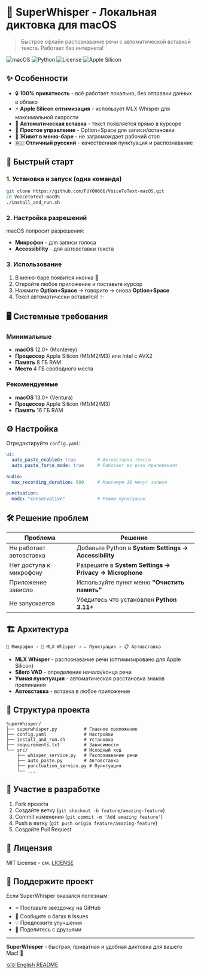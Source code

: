 # 🎤 SuperWhisper - Локальная диктовка для macOS

> Быстрое офлайн распознавание речи с автоматической вставкой текста. Работает без интернета!

![macOS](https://img.shields.io/badge/macOS-12.0+-blue)
![Python](https://img.shields.io/badge/Python-3.11+-green)
![License](https://img.shields.io/badge/License-MIT-yellow)
![Apple Silicon](https://img.shields.io/badge/Apple_Silicon-Optimized-red)

## ✨ Особенности

- 🔒 **100% приватность** - всё работает локально, без отправки данных в облако
- ⚡ **Apple Silicon оптимизация** - использует MLX Whisper для максимальной скорости
- 🎯 **Автоматическая вставка** - текст появляется прямо в курсоре
- 🎤 **Простое управление** - Option+Space для записи/остановки
- 📱 **Живет в меню-баре** - не загромождает рабочий стол
- 🇷🇺 **Отличный русский** - качественная пунктуация и распознавание

## 🚀 Быстрый старт

### 1. Установка и запуск (одна команда)

```bash
git clone https://github.com/FUYOH666/VoiceToText-macOS.git
cd VoiceToText-macOS
./install_and_run.sh
```

### 2. Настройка разрешений

macOS попросит разрешения:
- **Микрофон** - для записи голоса
- **Accessibility** - для автовставки текста

### 3. Использование

1. В меню-баре появится иконка 🎤
2. Откройте любое приложение и поставьте курсор
3. Нажмите **Option+Space** → говорите → снова **Option+Space**
4. Текст автоматически вставится! ✨

## 🖥 Системные требования

### Минимальные
- **macOS** 12.0+ (Monterey)
- **Процессор** Apple Silicon (M1/M2/M3) или Intel с AVX2
- **Память** 8 ГБ RAM
- **Место** 4 ГБ свободного места

### Рекомендуемые
- **macOS** 13.0+ (Ventura)
- **Процессор** Apple Silicon (M1/M2/M3)
- **Память** 16 ГБ RAM

## ⚙️ Настройка

Отредактируйте `config.yaml`:

```yaml
ui:
  auto_paste_enabled: true        # Автовставка текста
  auto_paste_force_mode: true     # Работает во всех приложениях
  
audio:
  max_recording_duration: 600     # Максимум 10 минут записи

punctuation:
  mode: "conservative"            # Режим пунктуации
```

## 🛠 Решение проблем

| Проблема | Решение |
|----------|---------|
| Не работает автовставка | Добавьте Python в **System Settings → Accessibility** |
| Нет доступа к микрофону | Разрешите в **System Settings → Privacy → Microphone** |
| Приложение зависло | Используйте пункт меню **"Очистить память"** |
| Не запускается | Убедитесь что установлен **Python 3.11+** |

## 🏗 Архитектура

```
🎤 Микрофон → 🧠 MLX Whisper → ✏️ Пунктуация → 📋 Автовставка
```

- **MLX Whisper** - распознавание речи (оптимизировано для Apple Silicon)
- **Silero VAD** - определение начала/конца речи
- **Умная пунктуация** - автоматическая расстановка знаков препинания
- **Автовставка** - вставка в любое приложение

## 📁 Структура проекта

```
SuperWhisper/
├── superwhisper.py          # Главное приложение
├── config.yaml              # Настройки
├── install_and_run.sh       # Установка
├── requirements.txt         # Зависимости
└── src/                     # Исходный код
    ├── whisper_service.py   # Распознавание речи
    ├── auto_paste.py        # Автовставка
    ├── punctuation_service.py # Пунктуация
    └── ...
```

## 🤝 Участие в разработке

1. Fork проекта
2. Создайте ветку (`git checkout -b feature/amazing-feature`)
3. Commit изменения (`git commit -m 'Add amazing feature'`)
4. Push в ветку (`git push origin feature/amazing-feature`)
5. Создайте Pull Request

## 📜 Лицензия

MIT License - см. [LICENSE](LICENSE)

## 🌟 Поддержите проект

Если SuperWhisper оказался полезным:
- ⭐ Поставьте звездочку на GitHub
- 🐛 Сообщите о багах в Issues
- 💡 Предложите улучшения
- 🔄 Поделитесь с друзьями

---

**SuperWhisper** - быстрая, приватная и удобная диктовка для вашего Mac! 🚀

[🇬🇧 English README](README_EN.md)